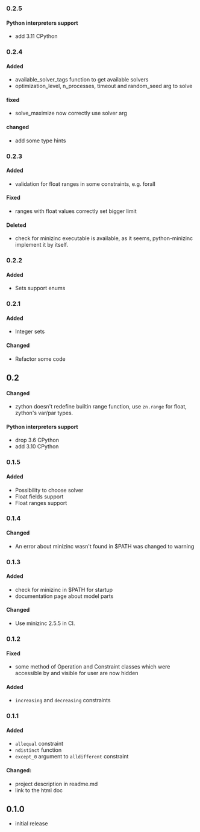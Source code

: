 ### 0.2.5
#### Python interpreters support
- add 3.11 CPython
 
### 0.2.4
#### Added
- available_solver_tags function to get available solvers
- optimization_level, n_processes, timeout and random_seed arg to solve
#### fixed
- solve_maximize now correctly use solver arg
#### changed
- add some type hints

### 0.2.3
#### Added
- validation for float ranges in some constraints, e.g. forall
#### Fixed
- ranges with float values correctly set bigger limit
#### Deleted
- check for minizinc executable is available, 
as it seems, python-minizinc implement it by itself. 

### 0.2.2
#### Added
- Sets support enums

### 0.2.1
#### Added
- Integer sets
#### Changed
- Refactor some code

## 0.2
#### Changed
- zython doesn't redefine builtin range function, 
  use ``zn.range`` for float, zython's var/par types.
#### Python interpreters support
- drop 3.6 CPython
- add 3.10 CPython

### 0.1.5
#### Added
- Possibility to choose solver
- Float fields support
- Float ranges support

### 0.1.4
#### Changed
- An error about minizinc wasn't found in $PATH was changed to warning


### 0.1.3
#### Added
- check for minizinc in $PATH for startup
- documentation page about model parts
#### Changed
- Use minizinc 2.5.5 in CI.


### 0.1.2
#### Fixed
- some method of Operation and Constraint classes which were
  accessible by and visible for user are now hidden
#### Added
- ``increasing`` and ``decreasing`` constraints
  
  
### 0.1.1
#### Added
- ``allequal`` constraint
- ``ndistinct`` function
- ``except_0`` argument to ``alldifferent`` constraint

#### Changed:
- project description in readme.md
- link to the html doc

## 0.1.0

- initial release
